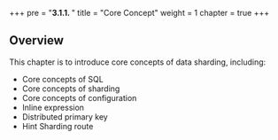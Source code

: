 +++
pre = "<b>3.1.1. </b>"
title = "Core Concept"
weight = 1
chapter = true
+++

## Overview

This chapter is to introduce core concepts of data sharding, including:

- Core concepts of SQL
- Core concepts of sharding
- Core concepts of configuration
- Inline expression
- Distributed primary key
- Hint Sharding route